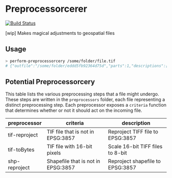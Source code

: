 # Preprocessorcerer

[![Build Status](https://travis-ci.org/mapbox/preprocessorcerer.svg?branch=master)](https://travis-ci.org/mapbox/preprocessorcerer)

[wip] Makes magical adjustments to geospatial files

## Usage

```sh
> perform-preprocessorcery /some/folder/file.tif
# {"outfile":"/some/folder/eddd5fb92364d75d","parts":1,"descriptions":["Reproject TIFF file to EPSG:3857"]}
```

## Potential Preprocessorcery

This table lists the various preprocessing steps that a file might undergo. These steps are written in the `preprocessors` folder, each file representing a distinct preprocessing step. Each preprocessor exposes a `criteria` function that determines whether or not it should act on the incoming file.

preprocessor | criteria | description
--- | --- | ---
tif-reproject | TIF file that is not in EPSG:3857 | Reproject TIFF file to EPSG:3857
tif-toBytes | TIF file with 16-bit pixels | Scale 16-bit TIFF files to 8-bit
shp-reproject | Shapefile that is not in EPSG:3857 | Reproject shapefile to EPSG:3857
